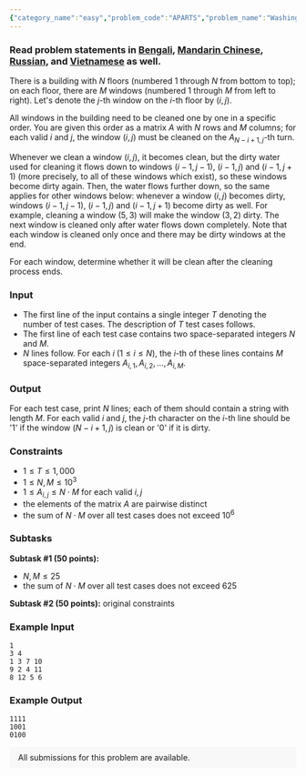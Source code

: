 ```yaml
---
{"category_name":"easy","problem_code":"APARTS","problem_name":"Washing Windows","problemComponents":{"constraints":"","constraintsState":false,"subtasks":"","subtasksState":false,"inputFormat":"","inputFormatState":false,"outputFormat":"","outputFormatState":false,"sampleTestCases":{"0":{"id":1,"input":"1\r\n3 4\r\n1 3 7 10\r\n9 2 4 11\r\n8 12 5 6","output":"1111\r\n1001\r\n0100","explanation":"","isDeleted":false}}},"video_editorial_url":"","languages_supported":{"0":"CPP14","1":"C","2":"JAVA","3":"PYTH 3.6","4":"PYTH","5":"PYP3","6":"CS2","7":"ADA","8":"PYPY","9":"TEXT","10":"PAS fpc","11":"NODEJS","12":"RUBY","13":"PHP","14":"GO","15":"HASK","16":"TCL","17":"PERL","18":"SCALA","19":"LUA","20":"kotlin","21":"BASH","22":"JS","23":"LISP sbcl","24":"rust","25":"PAS gpc","26":"BF","27":"CLOJ","28":"R","29":"D","30":"CAML","31":"FORT","32":"ASM","33":"swift","34":"FS","35":"WSPC","36":"LISP clisp","37":"SQL","38":"SCM guile","39":"PERL6","40":"ERL","41":"CLPS","42":"ICK","43":"NICE","44":"PRLG","45":"ICON","46":"COB","47":"SCM chicken","48":"PIKE","49":"SCM qobi","50":"ST","51":"NEM"},"max_timelimit":1,"source_sizelimit":50000,"problem_author":"kingofnumbers","problem_tester":null,"date_added":"29-11-2019","tags":{"0":"deadwing97","1":"dynamic","2":"easy","3":"kingofnumbers","4":"ltime78"},"problem_difficulty_level":"Easy","best_tag":"Dynamic Programming","editorial_url":"https://discuss.codechef.com/problems/APARTS","time":{"view_start_date":1575133202,"submit_start_date":1575133202,"visible_start_date":1575133202,"end_date":1735669800},"is_direct_submittable":false,"problemDiscussURL":"https://discuss.codechef.com/search?q=APARTS","is_proctored":false,"visitedContests":{},"layout":"problem"}
---
```

### Read problem statements in [Bengali](https://www.codechef.com/download/translated/LTIME78/bengali/APARTS.pdf), [Mandarin Chinese](https://www.codechef.com/download/translated/LTIME78/mandarin/APARTS.pdf), [Russian](https://www.codechef.com/download/translated/LTIME78/russian/APARTS.pdf), and [Vietnamese](https://www.codechef.com/download/translated/LTIME78/vietnamese/APARTS.pdf) as well.

There is a building with $N$ floors (numbered $1$ through $N$ from bottom to top); on each floor, there are $M$ windows (numbered $1$ through $M$ from left to right). Let's denote the $j$-th window on the $i$-th floor by $(i, j)$.

All windows in the building need to be cleaned one by one in a specific order. You are given this order as a matrix $A$ with $N$ rows and $M$ columns; for each valid $i$ and $j$, the window $(i, j)$ must be cleaned on the $A_{N-i+1,j}$-th turn. 

Whenever we clean a window $(i, j)$, it becomes clean, but the dirty water used for cleaning it flows down to windows $(i-1, j-1)$, $(i-1, j)$ and $(i-1, j+1)$ (more precisely, to all of these windows which exist), so these windows become dirty again. Then, the water flows further down, so the same applies for other windows below: whenever a window $(i, j)$ becomes dirty, windows $(i-1, j-1)$, $(i-1, j)$ and $(i-1, j+1)$ become dirty as well. For example, cleaning a window $(5, 3)$ will make the window $(3, 2)$ dirty. The next window is cleaned only after water flows down completely. Note that each window is cleaned only once and there may be dirty windows at the end.

For each window, determine whether it will be clean after the cleaning process ends.

### Input
- The first line of the input contains a single integer $T$ denoting the number of test cases. The description of $T$ test cases follows.
- The first line of each test case contains two space-separated integers $N$ and $M$. 
- $N$ lines follow. For each $i$ ($1 \le i \le N$), the $i$-th of these lines contains $M$ space-separated integers $A_{i, 1}, A_{i, 2}, \ldots, A_{i, M}$.

### Output
For each test case, print $N$ lines; each of them should contain a string with length $M$. For each valid $i$ and $j$, the $j$-th character on the $i$-th line should be '1' if the window $(N-i+1, j)$ is clean or '0' if it is dirty.

### Constraints 
- $1 \le T \le 1,000$
- $1 \le N, M \le 10^3$
- $1 \le A_{i, j} \le N \cdot M$ for each valid $i, j$
- the elements of the matrix $A$ are pairwise distinct
- the sum of $N \cdot M$ over all test cases does not exceed $10^6$

### Subtasks
**Subtask #1 (50 points):**
- $N, M \le 25$
- the sum of $N \cdot M$ over all test cases does not exceed $625$

**Subtask #2 (50 points):** original constraints

### Example Input
```
1
3 4
1 3 7 10
9 2 4 11
8 12 5 6 
```

### Example Output
```
1111
1001
0100
```


<aside style='background: #f8f8f8;padding: 10px 15px;'><div>All submissions for this problem are available.</div></aside>